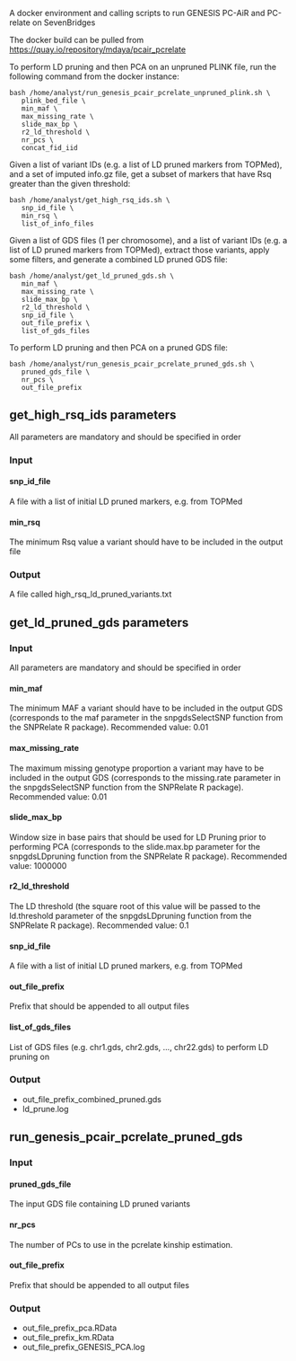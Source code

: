 A docker environment and calling scripts to run GENESIS PC-AiR and PC-relate on
SevenBridges

The docker build can be pulled from https://quay.io/repository/mdaya/pcair_pcrelate

To perform LD pruning and then PCA on an unpruned PLINK file, 
run the following command from the docker instance:

```
bash /home/analyst/run_genesis_pcair_pcrelate_unpruned_plink.sh \
   plink_bed_file \
   min_maf \
   max_missing_rate \
   slide_max_bp \
   r2_ld_threshold \
   nr_pcs \
   concat_fid_iid
```

Given a list of variant IDs (e.g. a list of LD pruned markers from TOPMed), 
and a set of imputed info.gz file, get a subset of markers that have Rsq greater
than the given threshold:

```
bash /home/analyst/get_high_rsq_ids.sh \
   snp_id_file \
   min_rsq \
   list_of_info_files
```

Given a list of GDS files (1 per chromosome), and a list of variant IDs 
(e.g. a list of LD pruned markers from TOPMed), extract those variants, 
apply some filters, and generate a combined LD pruned GDS file:

```
bash /home/analyst/get_ld_pruned_gds.sh \
   min_maf \
   max_missing_rate \
   slide_max_bp \
   r2_ld_threshold \
   snp_id_file \
   out_file_prefix \
   list_of_gds_files
```

To perform LD pruning and then PCA on a pruned GDS file:

```
bash /home/analyst/run_genesis_pcair_pcrelate_pruned_gds.sh \
   pruned_gds_file \
   nr_pcs \
   out_file_prefix
```

## get\_high\_rsq\_ids parameters

All parameters are mandatory and should be specified in order

### Input

#### snp\_id\_file

A file with a list of initial LD pruned markers, e.g. from TOPMed

#### min\_rsq

The minimum Rsq value a variant should have to be included in the output file

### Output

A file called high\_rsq\_ld\_pruned\_variants.txt 

## get\_ld\_pruned\_gds parameters

### Input

All parameters are mandatory and should be specified in order

#### min\_maf 

The minimum MAF a variant should have to be included in the output GDS
(corresponds to the maf parameter in the snpgdsSelectSNP function from the
SNPRelate R package). Recommended value: 0.01
   
#### max\_missing\_rate 
   
The maximum missing genotype proportion a variant may have to be included in the
output GDS
(corresponds to the missing.rate parameter in the snpgdsSelectSNP function from the
SNPRelate R package). Recommended value: 0.01

#### slide\_max\_bp 

Window size in base pairs that should be used for LD Pruning prior to performing 
PCA (corresponds to the slide.max.bp parameter for the snpgdsLDpruning function 
from the SNPRelate R package). Recommended value: 1000000
   
#### r2\_ld\_threshold 

The LD threshold (the square root of this value will be passed to the ld.threshold 
parameter of the snpgdsLDpruning function from the SNPRelate R package).
Recommended value: 0.1
   
#### snp\_id\_file 

A file with a list of initial LD pruned markers, e.g. from TOPMed
   
#### out\_file\_prefix 

Prefix that should be appended to all output files

#### list\_of\_gds\_files

List of GDS files (e.g. chr1.gds, chr2.gds, ..., chr22.gds) to perform LD
pruning on

### Output

* out\_file\_prefix\_combined\_pruned.gds
* ld\_prune.log

## run\_genesis\_pcair\_pcrelate\_pruned\_gds

### Input

#### pruned\_gds\_file

The input GDS file containing LD pruned variants

#### nr\_pcs

The number of PCs to use in the pcrelate kinship estimation.

#### out\_file\_prefix 

Prefix that should be appended to all output files

### Output

* out\_file\_prefix\_pca.RData
* out\_file\_prefix\_km.RData
* out\_file\_prefix\_GENESIS\_PCA.log


